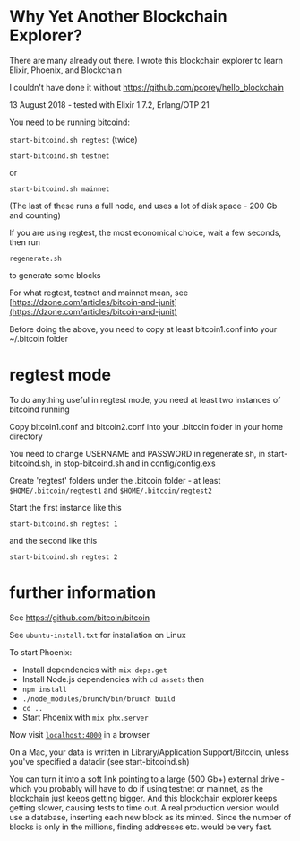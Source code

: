 # Why Yet Another Blockchain Explorer?

There are many already out there. I wrote this blockchain
explorer to learn Elixir, Phoenix, and Blockchain

I couldn't have done it without https://github.com/pcorey/hello_blockchain

13 August 2018 - tested with Elixir 1.7.2, Erlang/OTP 21

You need to be running bitcoind:

`start-bitcoind.sh regtest` (twice)

`start-bitcoind.sh testnet`

or

`start-bitcoind.sh mainnet`

(The last of these runs a full node, and uses a lot of disk space - 200 Gb and counting)

If you are using regtest, the most economical choice, wait a few seconds, then run

`regenerate.sh`

to generate some blocks

For what regtest, testnet and mainnet mean, see
[https://dzone.com/articles/bitcoin-and-junit](https://dzone.com/articles/bitcoin-and-junit)

Before doing the above, you need to copy at least bitcoin1.conf into your ~/.bitcoin folder

# regtest mode

To do anything useful in regtest mode, you need at least two instances of bitcoind running

Copy bitcoin1.conf and bitcoin2.conf into your .bitcoin folder in your home directory

You need to change USERNAME and PASSWORD in regenerate.sh, in
start-bitcoind.sh, in stop-bitcoind.sh and in config/config.exs

Create 'regtest' folders under the .bitcoin folder - at
least `$HOME/.bitcoin/regtest1` and `$HOME/.bitcoin/regtest2`

Start the first instance like this

`start-bitcoind.sh regtest 1`

and the second like this

`start-bitcoind.sh regtest 2`

# further information

See https://github.com/bitcoin/bitcoin

See `ubuntu-install.txt` for installation on Linux

To start Phoenix:

  * Install dependencies with `mix deps.get`
  * Install Node.js dependencies with `cd assets` then
  * `npm install`
  * `./node_modules/brunch/bin/brunch build`
  * `cd ..`
  * Start Phoenix with `mix phx.server`

Now visit [`localhost:4000`](http://localhost:4000) in a browser

On a Mac, your data is written in Library/Application Support/Bitcoin,
unless you've specified a datadir (see start-bitcoind.sh)

You can turn it into a soft link pointing to a large (500 Gb+) external
drive - which you probably will have to do if using testnet or mainnet,
as the blockchain just keeps getting bigger. And this blockchain explorer
keeps getting slower, causing tests to time out. A real production version
would use a database, inserting each new block as its minted. Since the number
of blocks is only in the millions, finding addresses etc. would be very fast.
